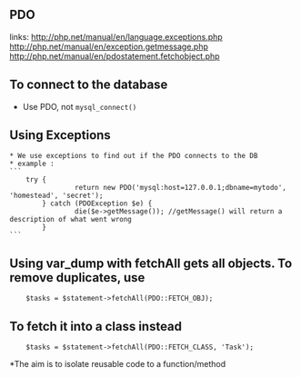 ## PDO

links: 	http://php.net/manual/en/language.exceptions.php
		http://php.net/manual/en/exception.getmessage.php
		http://php.net/manual/en/pdostatement.fetchobject.php

## To connect to the database
- Use PDO, not `mysql_connect()`

## Using Exceptions

	* We use exceptions to find out if the PDO connects to the DB
	* example : 
	```
		try {
					return new PDO('mysql:host=127.0.0.1;dbname=mytodo', 'homestead', 'secret');
			} catch (PDOException $e) {
					die($e->getMessage()); //getMessage() will return a description of what went wrong
			}
	```
## Using var_dump with fetchAll gets all objects. To remove duplicates, use
```
	$tasks = $statement->fetchAll(PDO::FETCH_OBJ);
```

## To fetch it into a class instead
```
	$tasks = $statement->fetchAll(PDO::FETCH_CLASS, 'Task');
```
*The aim is to isolate reusable code to a function/method